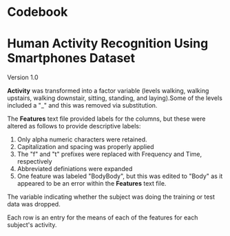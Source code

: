 Codebook
==================================================================

Human Activity Recognition Using Smartphones Dataset
==================================================================
Version 1.0


**Activity** was transformed into a factor variable (levels walking, walking upstairs, walking downstair, sitting, standing, and laying).Some of the levels included a "_" and this was removed via substitution.

The **Features** text file provided labels for the columns, but these were altered as follows to provide descriptive labels:

1. Only alpha numeric characters were retained.
2. Capitalization and spacing was properly applied
3. The "f" and "t" prefixes were replaced with Frequency and Time, respectively
4. Abbreviated definiations were expanded
5. One feature was labeled "BodyBody", but this was edited to "Body" as it appeared to be an error within the **Features** text file.

The variable indicating whether the subject was doing the training or test data was dropped. 

Each row is an entry for the means of each of the features for each subject's activity. 